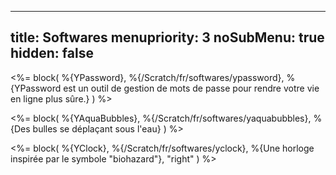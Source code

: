 ----- 
title: Softwares
menupriority: 3
noSubMenu: true
hidden: false
-----
<%= block( %{YPassword}, 
    %{/Scratch/fr/softwares/ypassword}, 
    %{YPassword est un outil de gestion de mots de passe pour rendre votre vie en ligne plus sûre.} 
) %>

<%= block( %{YAquaBubbles}, 
   %{/Scratch/fr/softwares/yaquabubbles}, 
   %{Des bulles se déplaçant sous l'eau}
    ) %>

<%= block( %{YClock}, 
   %{/Scratch/fr/softwares/yclock}, 
   %{Une horloge inspirée par le symbole "biohazard"},
    "right"
    ) %>

<div class="flush"></div>

